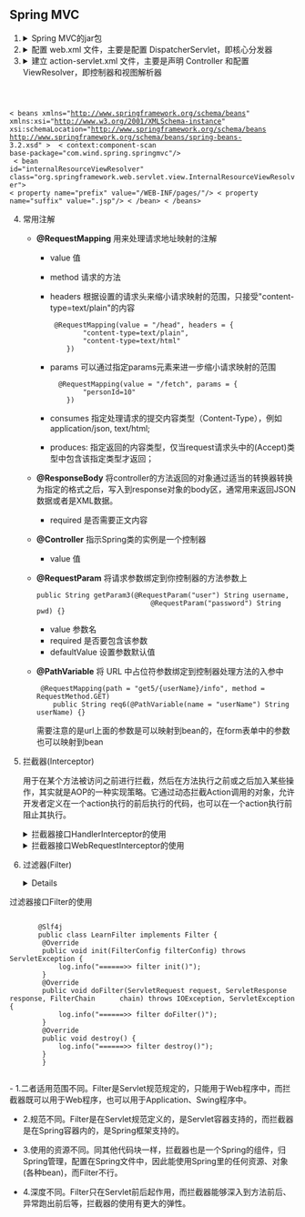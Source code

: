 ## Spring MVC
1. <details>
   <summary>Spring MVC的jar包</summary><pre><code><span style="color:#FF7F50;">- spring-aop-3.2.2.jar                        AOP</span>
   <span style="color:#FF7F50;>- spring-aspects-3.2.2.jar                    AOP</span>
   <span style="color:#FF7F50;>- spring-beans-3.2.2.jar                      核心包</span>
   <span style="color:#FF7F50;>- spring-context-3.2.2.jar                    扩展包</span>
   <span style="color:#FF7F50;>- spring-context-support-3.2.2.jar            对扩展包支持</span>
   <span style="color:#FF7F50;>- spring-core-3.2.2.jar                       核心包</span>
   <span style="color:#FF7F50;>- spring-expression-3.2.2.jar spring          表达式</span>
   <span style="color:#FF7F50;>- spring-web-3.2.2.jar                        web b/s</span>
   <span style="color:#FF7F50;>- spring-webmvc-3.2.2.jar                     springmvc</span>
   <span style="color:#FF7F50;>- com.springsource.org.aopalliance-1.0.0.jar                  AOP</span>
   <span style="color:#FF7F50;>- com.springsource.org.apache.commons.logging-1.1.1.jar       通用日志</span>
   </code></pre>
   </details>
   
2. <details>
   <summary> 配置 web.xml 文件，主要是配置 DispatcherServlet，即核心分发器</summary>
   <pre><code>< ?xml version="1.0" encoding="UTF-8"?>
   < web-app xmlns="http://xmlns.jcp.org/xml/ns/javaee"
         xmlns:xsi="http://www.w3.org/2001/XMLSchema-instance"
         xsi:schemaLocation="http://xmlns.jcp.org/xml/ns/javaee
         http://xmlns.jcp.org/xml/ns/javaee/web-app_4_0.xsd"
         version="4.0">
         <!-- 配置 DispatcherServlet，对所有后缀为action的url进行过滤 -->
         < servlet>
         < servlet-name>dispatcher< /servlet-name>
         < servlet-class>org.springframework.web.servlet.DispatcherServlet< / servlet-class>
         <!-- 修改 Spring MVC 配置文件的位置和名称 -->
         < init-param>
            < param-name>contextConfigLocation< / param-name>
            < param-value>classpath:spring/spring-servlet.xml< /  param-value>
         < / init-param>
    < / servlet>
    < servlet-mapping>
        < servlet-name>dispatcher< / servlet-name>
        < url-pattern>/< / url-pattern>
    < / servlet-mapping>
    < welcome-file-list>
        < welcome-file>index.jsp< / welcome-file>
    < / welcome-file-list>
    <!-- 中文过滤器 -->
    < filter>
        < filter-name>CharacterEncodingFilter< / filter-name>
        < filter-class>org.springframework.web.filter.CharacterEncodingFilter< / filter-class>
        < init-param>
            < param-name>encoding< / param-name>
            <!-- 设置编码格式 -->
            < param-value>utf-8< / param-value>
        < / init-param>
    < / filter>
    < filter-mapping>
        < filter-name>CharacterEncodingFilter< / filter-name>
        < url-pattern>/*< / url-pattern>
    < / filter-mapping>
    < / web-app> 
    </code></pre>
   </details>
   
3. <details>
   <summary>建立 action-servlet.xml 文件，主要是声明 Controller 和配置 ViewResolver，即控制器和视图解析器</summary>
   <pre><code>< ?xml version="1.0" encoding="UTF-8"?>
 < beans xmlns="http://www.springframework.org/schema/beans"
    xmlns:xsi="http://www.w3.org/2001/XMLSchema-instance"
       xsi:schemaLocation="http://www.springframework.org/schema/beans
                        http://www.springframework.org/schema/beans/spring-beans-  3.2.xsd" >
       <!-- 声明 Controller -->
   < context:component-scan base-package="com.wind.spring.springmvc"/> <!-- 内部资源视图解析器，前缀 + 逻辑名 + 后缀 -->
      < bean id="internalResourceViewResolver" class="org.springframework.web.servlet.view.InternalResourceViewResolver">
        < property name="prefix" value="/WEB-INF/pages/"/>
     < property name="suffix" value=".jsp"/>
    < /bean>
   < /beans>
   </code></pre>
   </details>
   


4. 常用注解

   - **@RequestMapping** 用来处理请求地址映射的注解

     - value 值

     - method 请求的方法

     - headers 根据设置的请求头来缩小请求映射的范围，只接受"content-type=text/plain"的内容

       ```
        @RequestMapping(value = "/head", headers = {  
               "content-type=text/plain",  
               "content-type=text/html"  
           })
       ```

     - params 可以通过指定params元素来进一步缩小请求映射的范围

       ```
         @RequestMapping(value = "/fetch", params = {  
               "personId=10"  
           })  
       ```

     - consumes 指定处理请求的提交内容类型（Content-Type），例如application/json, text/html;

     - produces:  指定返回的内容类型，仅当request请求头中的(Accept)类型中包含该指定类型才返回；

   - **@ResponseBody** 将controller的方法返回的对象通过适当的转换器转换为指定的格式之后，写入到response对象的body区，通常用来返回JSON数据或者是XML数据。

     - required 是否需要正文内容

   - **@Controller** 指示Spring类的实例是一个控制器

     - value 值

   - **@RequestParam** 将请求参数绑定到你控制器的方法参数上

     ```
     public String getParam3(@RequestParam("user") String username,
                                 @RequestParam("password") String pwd) {}
     ```

     - value 参数名
     - required 是否要包含该参数
     - defaultValue 设置参数默认值

   - **@PathVariable** 将 URL 中占位符参数绑定到控制器处理方法的入参中

     ```
      @RequestMapping(path = "get5/{userName}/info", method = RequestMethod.GET)
         public String req6(@PathVariable(name = "userName") String userName) {}
     ```

     需要注意的是url上面的参数是可以映射到bean的，在form表单中的参数也可以映射到bean

5. 拦截器(Interceptor)

   用于在某个方法被访问之前进行拦截，然后在方法执行之前或之后加入某些操作，其实就是AOP的一种实现策略。它通过动态拦截Action调用的对象，允许开发者定义在一个action执行的前后执行的代码，也可以在一个action执行前阻止其执行。

   <details>
   <summary>拦截器接口HandlerInterceptor的使用</summary><pre><code>
   /**
    * springmvc拦截器的使用
    *
    * @需要在spring的xml配置文件中写在<mvc:interceptors>，
    */
   public class LoginInterceptor implements HandlerInterceptor {
       /**
        * 最先进入
        * 拦截器拦截的请求首先进入这个方法，处理完成时候会处理请求接口内部的方法*/
       @Override
       public boolean preHandle(HttpServletRequest httpServletRequest,
                                HttpServletResponse httpServletResponse, Object o)
               throws Exception {
           User user = (User) httpServletRequest.getSession().getAttribute("user_session");
           System.out.println("1:interceptor==>preHandle");
           if (user == null) {
               httpServletResponse.sendRedirect(httpServletRequest.getContextPath() + "/api/interceptor/tologin");
               return true;
           }
           return true;
       }
       /*** 在请求的接口方法完成之后会执行，即2:interceptor===>search*/
       @Override
       public void postHandle(HttpServletRequest httpServletRequest, HttpServletResponse httpServletResponse, Object o,
                              ModelAndView modelAndView) throws Exception {
           System.out.println("3:interceptor===>postHandle");
       }
       /*** 拦截器最后执行*/
       @Override
       public void afterCompletion(HttpServletRequest httpServletRequest, HttpServletResponse httpServletResponse,
                                   Object o, Exception e) throws Exception {
           System.out.println("4:interceptor===>afterCompletion");
       }
   }
   </code></pre>
   </details>

   <details>
   <summary>拦截器接口WebRequestInterceptor的使用</summary><pre><code>
   //与HandlerInterceptor的区别在于无法终止访问请求
   public interface WebRequestInterceptor {
       //返回类行为void，与HandlerInterceptor区别就体现在这里
       void preHandle(WebRequest request) throws Exception;
       void postHandle(WebRequest request, ModelMap model) throws Exception;
       void afterCompletion(WebRequest request, Exception ex) throws Exception;
   }
   </code></pre>
   </details>

6. 过滤器(Filter)

   <details>
<summary>过滤器接口Filter的使用</summary><pre><code>
   	   @Slf4j
       public class LearnFilter implements Filter {
       	@Override
       	public void init(FilterConfig filterConfig) throws ServletException {
           	log.info("======>> filter init()");
       	}
       	@Override
       	public void doFilter(ServletRequest request, ServletResponse response, FilterChain 		chain) throws IOException, ServletException {
           	log.info("======>> filter doFilter()");
       	}
       	@Override
       	public void destroy() {
           	log.info("======>> filter destroy()");
       	}	
       	}
       </code></pre>
       </details>
   - 1.二者适用范围不同。Filter是Servlet规范规定的，只能用于Web程序中，而拦截器既可以用于Web程序，也可以用于Application、Swing程序中。
   
   - 2.规范不同。Filter是在Servlet规范定义的，是Servlet容器支持的，而拦截器是在Spring容器内的，是Spring框架支持的。
   
   - 3.使用的资源不同。同其他代码块一样，拦截器也是一个Spring的组件，归Spring管理，配置在Spring文件中，因此能使用Spring里的任何资源、对象(各种bean)，而Filter不行。
   
   - 4.深度不同。Filter只在Servlet前后起作用，而拦截器能够深入到方法前后、异常跑出前后等，拦截器的使用有更大的弹性。
   
   

